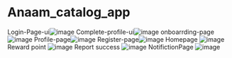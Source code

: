# Anaam_catalog_app


Login-Page-ui![image](https://user-images.githubusercontent.com/59536110/183142943-3e9c56ee-febb-46e8-aeca-568650b69b6b.png)
 Complete-profile-ui![image](https://user-images.githubusercontent.com/59536110/183144157-56533335-6ba0-45cf-a3f1-8e7751f3114d.png)
onboarrding-page![image](https://user-images.githubusercontent.com/59536110/183262307-8a047d60-afa1-4dc4-a4f0-4b003167bebd.png)
Profile-page![image](https://user-images.githubusercontent.com/59536110/182662498-f07d24b9-e831-443a-a7a3-ee62d3b6dc58.png)
Register-page![image](https://user-images.githubusercontent.com/59536110/183146069-805897bc-c4c3-460c-b045-bfa414af9544.png)
Homepage ![image](https://user-images.githubusercontent.com/59536110/184504051-a8db27f0-5a90-4d03-acb8-adddb46abab0.png)
Reward point ![image](https://user-images.githubusercontent.com/59536110/184504379-660799f0-4bc2-48a0-9dcd-3187afa69f2e.png)
Report success ![image](https://user-images.githubusercontent.com/59536110/184539301-c37bce99-3fae-4294-9ec4-9f6d7f031e29.png)
NotifictionPage ![image](https://user-images.githubusercontent.com/59536110/185201636-796f5e26-aca7-4818-887b-e08a796b0238.png)
